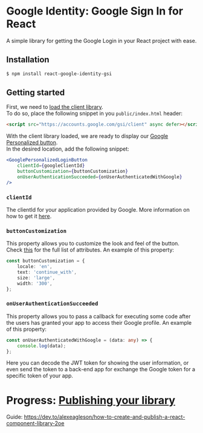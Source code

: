 # Google Identity: Google Sign In for React

A simple library for getting the Google Login in your React project with ease.

## Installation

```bash
$ npm install react-google-identity-gsi
```

## Getting started

First, we need to [load the client library](https://developers.google.com/identity/gsi/web/guides/client-library).    
To do so, place the following snippet in you `public/index.html` header:

```html
<script src="https://accounts.google.com/gsi/client" async defer></script>
```

With the client library loaded, we are ready to display our [Google Personalized button](https://developers.google.com/identity/gsi/web/guides/personalized-button).   
In the desired location, add the following snippet:

```jsx
<GooglePersonalizedLoginButton
    clientId={googleClientId}
    buttonCustomization={buttonCustomization}
    onUserAuthenticationSucceeded={onUserAuthenticatedWithGoogle}
/>
```




### `clientId` 
The clientId for your application provided by Google.
More information on how to get it [here](https://developers.google.com/identity/gsi/web/guides/get-google-api-clientid).

### `buttonCustomization`
This property allows you to customize the look and feel of the button.    
Check [this](https://developers.google.com/identity/gsi/web/reference/js-reference#GsiButtonConfiguration) for the full list of attributes.
An example of this property:

```typescript
const buttonCustomization = {
    locale: 'en',
    text: 'continue_with',
    size: 'large',
    width: '300',
};
```

### `onUserAuthenticationSucceeded`
This property allows you to pass a callback for executing some code after the users has granted your app to access their Google profile. 
An example of this property:    

```typescript
const onUserAuthenticatedWithGoogle = (data: any) => {
    console.log(data);
};
```

Here you can decode the JWT token for showing the user information, or even send the token to a back-end app for exchange the Google token for a specific token of your app.


# Progress: [Publishing your library](https://dev.to/alexeagleson/how-to-create-and-publish-a-react-component-library-2oe#publishing-your-library)


Guide:
https://dev.to/alexeagleson/how-to-create-and-publish-a-react-component-library-2oe